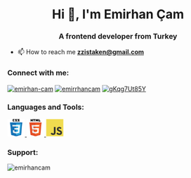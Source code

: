 <h1 align="center">Hi 👋, I'm Emirhan Çam</h1>
<h3 align="center">A frontend developer from Turkey</h3>

- 📫 How to reach me **zzistaken@gmail.com**

<h3 align="left">Connect with me:</h3>
<p align="left">
<a href="https://linkedin.com/in/emirhan-cam" target="blank"><img align="center" src="https://raw.githubusercontent.com/rahuldkjain/github-profile-readme-generator/master/src/images/icons/Social/linked-in-alt.svg" alt="emirhan-cam" height="30" width="40" /></a>
<a href="https://instagram.com/emirrhancam" target="blank"><img align="center" src="https://raw.githubusercontent.com/rahuldkjain/github-profile-readme-generator/master/src/images/icons/Social/instagram.svg" alt="emirrhancam" height="30" width="40" /></a>
<a href="https://discordapp.com/users/950198854962266162" target="blank"><img align="center" src="https://raw.githubusercontent.com/rahuldkjain/github-profile-readme-generator/master/src/images/icons/Social/discord.svg" alt="gKqg7Ut85Y" height="30" width="40" /></a>
</p>

<h3 align="left">Languages and Tools:</h3>
<p align="left"> <a href="https://www.w3schools.com/css/" target="_blank" rel="noreferrer"> <img src="https://raw.githubusercontent.com/devicons/devicon/master/icons/css3/css3-original-wordmark.svg" alt="css3" width="40" height="40"/> </a> <a href="https://www.w3.org/html/" target="_blank" rel="noreferrer"> <img src="https://raw.githubusercontent.com/devicons/devicon/master/icons/html5/html5-original-wordmark.svg" alt="html5" width="40" height="40"/> </a> <a href="https://developer.mozilla.org/en-US/docs/Web/JavaScript" target="_blank" rel="noreferrer"> <img src="https://raw.githubusercontent.com/devicons/devicon/master/icons/javascript/javascript-original.svg" alt="javascript" width="40" height="40"/> </a> </p>

<h3 align="left">Support:</h3>
<p><a href="https://www.buymeacoffee.com/emirhancam"> <img align="left" src="https://cdn.buymeacoffee.com/buttons/v2/default-yellow.png" height="50" width="210" alt="emirhancam" /></a></p><br><br>
